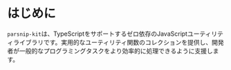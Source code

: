 # はじめに

`parsnip-kit`は、TypeScriptをサポートするゼロ依存のJavaScriptユーティリティライブラリです。実用的なユーティリティ関数のコレクションを提供し、開発者が一般的なプログラミングタスクをより効率的に処理できるように支援します。